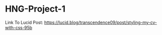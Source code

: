 # HNG-Project-1

Link To Lucid Post: https://lucid.blog/transcendence09/post/styling-my-cv-with-css-95b
